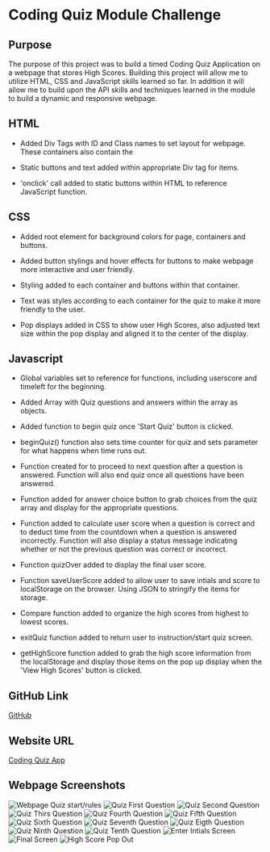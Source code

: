 # Coding Quiz Module Challenge

## Purpose 

The purpose of this project was to build a timed Coding Quiz Application on a webpage that stores High Scores.  Building this project will allow me to utilize HTML, CSS and JavaScript skills learned so far.  In addition it will allow me to build upon the API skills and techniques learned in the module to build a dynamic and responsive webpage. 

## HTML

* Added Div Tags with ID and Class names to set layout for webpage. These containers also contain the 

* Static buttons and text added within appropriate Div tag for items.

* 'onclick' call added to static buttons within HTML to reference JavaScript function.  

## CSS 

* Added root element for background colors for page, containers and buttons.

* Added button stylings and hover effects for buttons to make webpage more interactive and user friendly.

* Styling added to each container and buttons within that container.

* Text was styles according to each container for the quiz to make it more friendly to the user.

* Pop displays added in CSS to show user High Scores, also adjusted text size within the pop display and aligned it to the center of the display.  

## Javascript

* Global variables set to reference for functions, including userscore and timeleft for the beginning.

* Added Array with Quiz questions and answers within the array as objects.  

* Added function to begin quiz once 'Start Quiz' button is clicked. 

* beginQuiz() function also sets time counter for quiz and sets parameter for what happens when time runs out.

* Function created for to proceed to next question after a question is answered.  Function will also end quiz once all questions have been answered.

* Function added for answer choice button to grab choices from the quiz array and display for the appropriate questions.

* Function added to calculate user score when a question is correct and to deduct time from the countdown when a question is answered incorrectly. Function will also display a status message indicating whether or not the previous question was correct or incorrect.

* Function quizOver added to display the final user score.

* Function saveUserScore added to allow user to save intials and score to localStorage on the browser.  Using JSON to stringify the items for storage.   

* Compare function added to organize the high scores from highest to lowest scores. 

* exitQuiz function added to return user to instruction/start quiz screen.

* getHighScore function added to grab the high score information from the localStorage and display those items on the pop up display when the 'View High Scores' button is clicked. 

## GitHub Link

[GitHub](https://github.com/j-faust/api-module-challenge)


## Website URL

[Coding Quiz App]()

## Webpage Screenshots

![Webpage Quiz start/rules](./Images/quiz1.png)
![Quiz First Question](./Images/quiz2.png)
![Quiz Second Question](./Images/quiz3.png)
![Quiz Thirs Question](./Images/quiz4.png)
![Quiz Fourth Question](./Images/quiz5.png)
![Quiz Fifth Question](./Images/quiz6.png)
![Quiz Sixth Question](./Images/quiz7.png)
![Quiz Seventh Question](./Images/quiz8.png)
![Quiz Eigth Question](./Images/quiz9.png)
![Quiz Ninth Question](./Images/quiz10.png)
![Quiz Tenth Question](./Images/quiz11.png)
![Enter Intials Screen](./Images/quiz12.png)
![Final Screen](./Images/quiz13.png)
![High Score Pop Out](./Images/quiz14.png)

